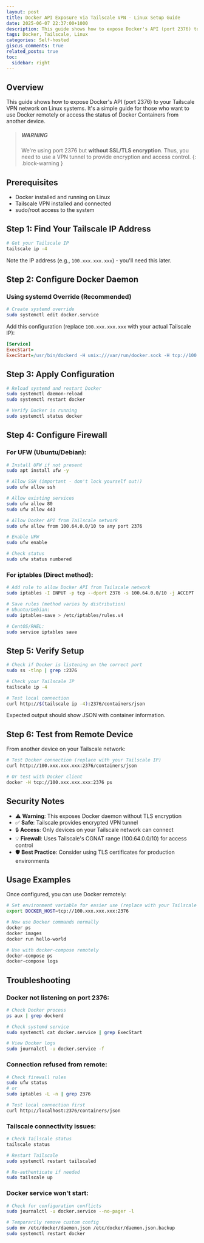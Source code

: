 ```yaml
---
layout: post
title: Docker API Exposure via Tailscale VPN - Linux Setup Guide
date: 2025-06-07 22:37:00+1000
description: This guide shows how to expose Docker's API (port 2376) to your Tailscale VPN network on Linux systems.
tags: Docker, Tailscale, Linux
categories: Self-hosted
giscus_comments: true
related_posts: true
toc:
  sidebar: right
---
```


## Overview

This guide shows how to expose Docker's API (port 2376) to your Tailscale VPN network on Linux systems. It's a simple guide for those who want to use Docker remotely or access the status of Docker Containers from another device.

> ##### WARNING
>
> We're using port 2376 but **without SSL/TLS encryption**. Thus, you need to use a VPN tunnel to provide encryption and access control.
{: .block-warning }

## Prerequisites

- Docker installed and running on Linux
- Tailscale VPN installed and connected
- sudo/root access to the system

## Step 1: Find Your Tailscale IP Address

```bash
# Get your Tailscale IP
tailscale ip -4
```
Note the IP address (e.g., `100.xxx.xxx.xxx`) - you'll need this later.

## Step 2: Configure Docker Daemon

### Using systemd Override (Recommended)

```bash
# Create systemd override
sudo systemctl edit docker.service
```

Add this configuration (replace `100.xxx.xxx.xxx` with your actual Tailscale IP):
```ini
[Service]
ExecStart=
ExecStart=/usr/bin/dockerd -H unix:///var/run/docker.sock -H tcp://100.xxx.xxx.xxx:2376 --containerd=/run/containerd/containerd.sock
```

## Step 3: Apply Configuration

```bash
# Reload systemd and restart Docker
sudo systemctl daemon-reload
sudo systemctl restart docker

# Verify Docker is running
sudo systemctl status docker
```

## Step 4: Configure Firewall

### For UFW (Ubuntu/Debian):

```bash
# Install UFW if not present
sudo apt install ufw -y

# Allow SSH (important - don't lock yourself out!)
sudo ufw allow ssh

# Allow existing services
sudo ufw allow 80
sudo ufw allow 443

# Allow Docker API from Tailscale network
sudo ufw allow from 100.64.0.0/10 to any port 2376

# Enable UFW
sudo ufw enable

# Check status
sudo ufw status numbered
```

### For iptables (Direct method):

```bash
# Add rule to allow Docker API from Tailscale network
sudo iptables -I INPUT -p tcp --dport 2376 -s 100.64.0.0/10 -j ACCEPT

# Save rules (method varies by distribution)
# Ubuntu/Debian:
sudo iptables-save > /etc/iptables/rules.v4

# CentOS/RHEL:
sudo service iptables save
```

## Step 5: Verify Setup

```bash
# Check if Docker is listening on the correct port
sudo ss -tlnp | grep :2376

# Check your Tailscale IP
tailscale ip -4

# Test local connection
curl http://$(tailscale ip -4):2376/containers/json
```

Expected output should show JSON with container information.

## Step 6: Test from Remote Device

From another device on your Tailscale network:
```bash
# Test Docker connection (replace with your Tailscale IP)
curl http://100.xxx.xxx.xxx:2376/containers/json

# Or test with Docker client
docker -H tcp://100.xxx.xxx.xxx:2376 ps
```

## Security Notes

- ⚠️ **Warning**: This exposes Docker daemon without TLS encryption
- ✅ **Safe**: Tailscale provides encrypted VPN tunnel
- 🔒 **Access**: Only devices on your Tailscale network can connect
- 💡 **Firewall**: Uses Tailscale's CGNAT range (100.64.0.0/10) for access control
- 🛡️ **Best Practice**: Consider using TLS certificates for production environments

## Usage Examples

Once configured, you can use Docker remotely:
```bash
# Set environment variable for easier use (replace with your Tailscale IP)
export DOCKER_HOST=tcp://100.xxx.xxx.xxx:2376

# Now use Docker commands normally
docker ps
docker images
docker run hello-world

# Use with docker-compose remotely
docker-compose ps
docker-compose logs
```


## Troubleshooting

### Docker not listening on port 2376:

```bash
# Check Docker process
ps aux | grep dockerd

# Check systemd service
sudo systemctl cat docker.service | grep ExecStart

# View Docker logs
sudo journalctl -u docker.service -f
```

### Connection refused from remote:

```bash
# Check firewall rules
sudo ufw status
# or
sudo iptables -L -n | grep 2376

# Test local connection first
curl http://localhost:2376/containers/json
```

### Tailscale connectivity issues:

```bash
# Check Tailscale status
tailscale status

# Restart Tailscale
sudo systemctl restart tailscaled

# Re-authenticate if needed
sudo tailscale up
```

### Docker service won't start:

```bash
# Check for configuration conflicts
sudo journalctl -u docker.service --no-pager -l

# Temporarily remove custom config
sudo mv /etc/docker/daemon.json /etc/docker/daemon.json.backup
sudo systemctl restart docker
```
